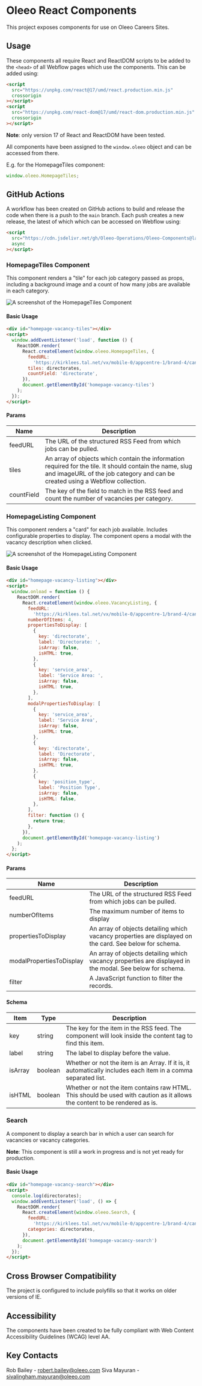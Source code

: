 # Oleeo React Components

This project exposes components for use on Oleeo Careers Sites.

## Usage

These components all require React and ReactDOM scripts to be added to the `<head>` of all Webflow pages which use the components. This can be added using:

```html
<script
  src="https://unpkg.com/react@17/umd/react.production.min.js"
  crossorigin
></script>
<script
  src="https://unpkg.com/react-dom@17/umd/react-dom.production.min.js"
  crossorigin
></script>
```

**Note**: only version 17 of React and ReactDOM have been tested.

All components have been assigned to the `window.oleeo` object and can be accessed from there.

E.g. for the HomepageTiles component:

```javascript
window.oleeo.HomepageTiles;
```

## GitHub Actions

A workflow has been created on GitHub actions to build and release the code when there is a push to the `main` branch. Each push creates a new release, the latest of which which can be accessed on Webflow using:

```html
<script
  src="https://cdn.jsdelivr.net/gh/Oleeo-Operations/Oleeo-Components@latest/dist/main.js"
  async
></script>
```

### HomepageTiles Component

This component renders a "tile" for each job category passed as props, including a background image and a count of how many jobs are available in each category.

![A screenshot of the HomepageTiles Component](./docs/screenshots/HomepageTiles.png)

#### Basic Usage

```html
<div id="homepage-vacancy-tiles"></div>
<script>
  window.addEventListener('load', function () {
    ReactDOM.render(
      React.createElement(window.oleeo.HomepageTiles, {
        feedURL:
          'https://kirklees.tal.net/vx/mobile-0/appcentre-1/brand-4/candidate/jobboard/vacancy/4/feed/structured',
        tiles: directorates,
        countField: 'directorate',
      }),
      document.getElementById('homepage-vacancy-tiles')
    );
  });
</script>
```

#### Params

| **Name**   | **Description**                                                                                                                                                                           |
| ---------- | ----------------------------------------------------------------------------------------------------------------------------------------------------------------------------------------- |
| feedURL    | The URL of the structured RSS Feed from which jobs can be pulled.                                                                                                                         |
| tiles      | An array of objects which contain the information required for the tile. It should contain the name, slug and imageURL of the job category and can be created using a Webflow collection. |
| countField | The key of the field to match in the RSS feed and count the number of vacancies per category.                                                                                             |

### HomepageListing Component

This component renders a "card" for each job available. Includes configurable properties to display. The component opens a modal with the vacancy description when clicked.

![A screenshot of the HomepageListing Component](./docs/screenshots/HomepageListing.png)

#### Basic Usage

```html
<div id="homepage-vacancy-listing"></div>
<script>
  window.onload = function () {
    ReactDOM.render(
      React.createElement(window.oleeo.VacancyListing, {
        feedURL:
          'https://kirklees.tal.net/vx/mobile-0/appcentre-1/brand-4/candidate/jobboard/vacancy/4/feed/structured',
        numberOfItems: 4,
        propertiesToDisplay: [
          {
            key: 'directorate',
            label: 'Directorate: ',
            isArray: false,
            isHTML: true,
          },
          {
            key: 'service_area',
            label: 'Service Area: ',
            isArray: false,
            isHTML: true,
          },
        ],
        modalPropertiesToDisplay: [
          {
            key: 'service_area',
            label: 'Service Area',
            isArray: false,
            isHTML: true,
          },
          {
            key: 'directorate',
            label: 'Directorate',
            isArray: false,
            isHTML: true,
          },
          {
            key: 'position_type',
            label: 'Position Type',
            isArray: false,
            isHTML: false,
          },
        ],
        filter: function () {
          return true;
        },
      }),
      document.getElementById('homepage-vacancy-listing')
    );
  };
</script>
```

#### Params

| **Name**                 | **Description**                                                                                          |
| ------------------------ | -------------------------------------------------------------------------------------------------------- |
| feedURL                  | The URL of the structured RSS Feed from which jobs can be pulled.                                        |
| numberOfItems            | The maximum number of items to display                                                                   |
| propertiesToDisplay      | An array of objects detailing which vacancy properties are displayed on the card. See below for schema.  |
| modalPropertiesToDisplay | An array of objects detailing which vacancy properties are displayed in the modal. See below for schema. |
| filter                   | A JavaScript function to filter the records.                                                             |

#### Schema

| **Item** | **Type** | **Description**                                                                                                            |
| -------- | -------- | -------------------------------------------------------------------------------------------------------------------------- |
| key      | string   | The key for the item in the RSS feed. The component will look inside the content tag to find this item.                    |
| label    | string   | The label to display before the value.                                                                                     |
| isArray  | boolean  | Whether or not the item is an Array. If it is, it automatically includes each item in a comma separated list.              |
| isHTML   | boolean  | Whether or not the item contains raw HTML. This should be used with caution as it allows the content to be rendered as is. |

### Search

A component to display a search bar in which a user can search for vacancies or vacancy categories.

**Note**: This component is still a work in progress and is not yet ready for production.

#### Basic Usage

```html
<div id="homepage-vacancy-search"></div>
<script>
  console.log(directorates);
  window.addEventListener('load', () => {
    ReactDOM.render(
      React.createElement(window.oleeo.Search, {
        feedURL:
          'https://kirklees.tal.net/vx/mobile-0/appcentre-1/brand-4/candidate/jobboard/vacancy/4/feed/structured',
        categories: directorates,
      }),
      document.getElementById('homepage-vacancy-search')
    );
  });
</script>
```

## Cross Browser Compatibility

The project is configured to include polyfills so that it works on older versions of IE.

## Accessibility

The components have been created to be fully compliant with Web Content Accessibility Guidelines (WCAG) level AA.

## Key Contacts

Rob Bailey - robert.bailey@oleeo.com
Siva Mayuran - sivalingham.mayuran@oleeo.com
